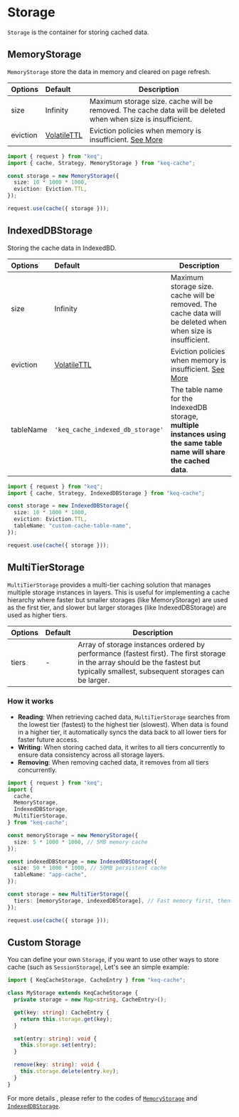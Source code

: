 # Storage

`Storage` is the container for storing cached data.

## MemoryStorage

`MemoryStorage` store the data in memory and cleared on page refresh.

| **Options** | **Default**                              | **Description**                                                                                             |
| :---------- | :--------------------------------------- | ----------------------------------------------------------------------------------------------------------- |
| size        | Infinity                                 | Maximum storage size. cache will be removed. The cache data will be deleted when when size is insufficient. |
| eviction    | [VolatileTTL](./eviction.md#volatilettl) | Eviction policies when memory is insufficient. [See More](./eviction.md)                                    |

```typescript
import { request } from "keq";
import { cache, Strategy, MemoryStorage } from "keq-cache";

const storage = new MemoryStorage({
  size: 10 * 1000 * 1000,
  eviction: Eviction.TTL,
});

request.use(cache({ storage }));
```

## IndexedDBStorage

Storing the cache data in IndexedBD.

| **Options** | **Default**                              | **Description**                                                                                                        |
| :---------- | :--------------------------------------- | ---------------------------------------------------------------------------------------------------------------------- |
| size        | Infinity                                 | Maximum storage size. cache will be removed. The cache data will be deleted when when size is insufficient.            |
| eviction    | [VolatileTTL](./eviction.md#volatilettl) | Eviction policies when memory is insufficient. [See More](./eviction.md)                                               |
| tableName   | `'keq_cache_indexed_db_storage'`         | The table name for the IndexedDB storage, **multiple instances using the same table name will share the cached data**. |

```typescript
import { request } from "keq";
import { cache, Strategy, IndexedDBStorage } from "keq-cache";

const storage = new IndexedDBStorage({
  size: 10 * 1000 * 1000,
  eviction: Eviction.TTL,
  tableName: "custom-cache-table-name",
});

request.use(cache({ storage }));
```

## MultiTierStorage

`MultiTierStorage` provides a multi-tier caching solution that manages multiple storage instances in layers. This is useful for implementing a cache hierarchy where faster but smaller storages (like MemoryStorage) are used as the first tier, and slower but larger storages (like IndexedDBStorage) are used as higher tiers.

| **Options** | **Default** | **Description**                                                                                                                                                                    |
| :---------- | :---------- | ---------------------------------------------------------------------------------------------------------------------------------------------------------------------------------- |
| tiers       | -           | Array of storage instances ordered by performance (fastest first). The first storage in the array should be the fastest but typically smallest, subsequent storages can be larger. |

### How it works

- **Reading**: When retrieving cached data, `MultiTierStorage` searches from the lowest tier (fastest) to the highest tier (slowest). When data is found in a higher tier, it automatically syncs the data back to all lower tiers for faster future access.
- **Writing**: When storing cached data, it writes to all tiers concurrently to ensure data consistency across all storage layers.
- **Removing**: When removing cached data, it removes from all tiers concurrently.

```typescript
import { request } from "keq";
import {
  cache,
  MemoryStorage,
  IndexedDBStorage,
  MultiTierStorage,
} from "keq-cache";

const memoryStorage = new MemoryStorage({
  size: 5 * 1000 * 1000, // 5MB memory cache
});

const indexedDBStorage = new IndexedDBStorage({
  size: 50 * 1000 * 1000, // 50MB persistent cache
  tableName: "app-cache",
});

const storage = new MultiTierStorage({
  tiers: [memoryStorage, indexedDBStorage], // Fast memory first, then persistent storage
});

request.use(cache({ storage }));
```

## Custom Storage

You can define your own `Storage`, if you want to use other ways to store cache (such as `SessionStorage`), Let's see an simple example:

```typescript
import { KeqCacheStorage, CacheEntry } from "keq-cache";

class MyStorage extends KeqCacheStorage {
  private storage = new Map<string, CacheEntry>();

  get(key: string): CacheEntry {
    return this.storage.get(key);
  }

  set(entry: string): void {
    this.storage.set(entry);
  }

  remove(key: string): void {
    this.storage.delete(entry.key);
  }
}
```

For more details , please refer to the codes of [`MemoryStorage`](../src/storage/memory-storage/memory-storage.ts) and [`IndexedDBStorage`](../src/storage/indexed-db-storage/indexed-db-storage.ts).
